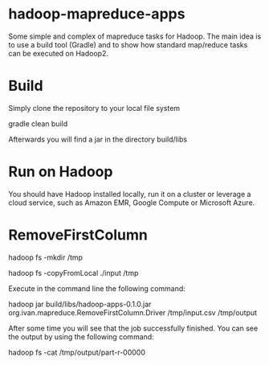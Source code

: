hadoop-mapreduce-apps
=========================

Some simple and complex of mapreduce tasks for Hadoop. The main idea is to use a build tool (Gradle) and to show how standard map/reduce tasks can be executed on Hadoop2.

Build
=========================

Simply clone the repository to your local file system

gradle clean build

Afterwards you will find a jar in the directory build/libs

Run on Hadoop
=========================

You should have Hadoop installed locally, run it on a cluster or leverage a cloud service, such as Amazon EMR, Google Compute or Microsoft Azure.


RemoveFirstColumn
=========

hadoop fs -mkdir /tmp

hadoop fs -copyFromLocal ./input /tmp

Execute in the command line the following command:

hadoop jar build/libs/hadoop-apps-0.1.0.jar org.ivan.mapreduce.RemoveFirstColumn.Driver /tmp/input.csv /tmp/output

After some time you will see that the job successfully finished. You can see the output by using the following command:

hadoop fs -cat /tmp/output/part-r-00000
